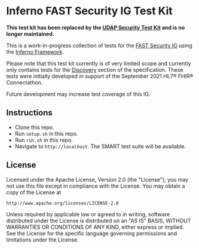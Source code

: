 # Inferno FAST Security IG Test Kit 

**This test kit has been replaced by the [UDAP Security Test
Kit](https://github.com/inferno-framework/udap-security-test-kit) and is no
longer maintained.**

This is a work-in-progress collection of tests for the [FAST Security
IG](https://build.fhir.org/ig/HL7/fhir-udap-security-ig/index.html) using the
[Inferno Framework](https://inferno-framework.github.io/inferno-core/).

Please note that this test kit currently is of very limited scope and currently
only contains tests for the
[Discovery](https://build.fhir.org/ig/HL7/fhir-udap-security-ig/discovery.html)
section of the specification.  These tests were initially developed in support
of the September 2021 HL7® FHIR® Connectathon.

Future development may increase test coverage of this IG.

## Instructions

- Clone this repo.
- Run `setup.sh` in this repo.
- Run `run.sh` in this repo.
- Navigate to `http://localhost`. The SMART test suite will be available.

## License

Licensed under the Apache License, Version 2.0 (the "License"); you may not use
this file except in compliance with the License. You may obtain a copy of the
License at
```
http://www.apache.org/licenses/LICENSE-2.0
```
Unless required by applicable law or agreed to in writing, software distributed
under the License is distributed on an "AS IS" BASIS, WITHOUT WARRANTIES OR
CONDITIONS OF ANY KIND, either express or implied. See the License for the
specific language governing permissions and limitations under the License.
